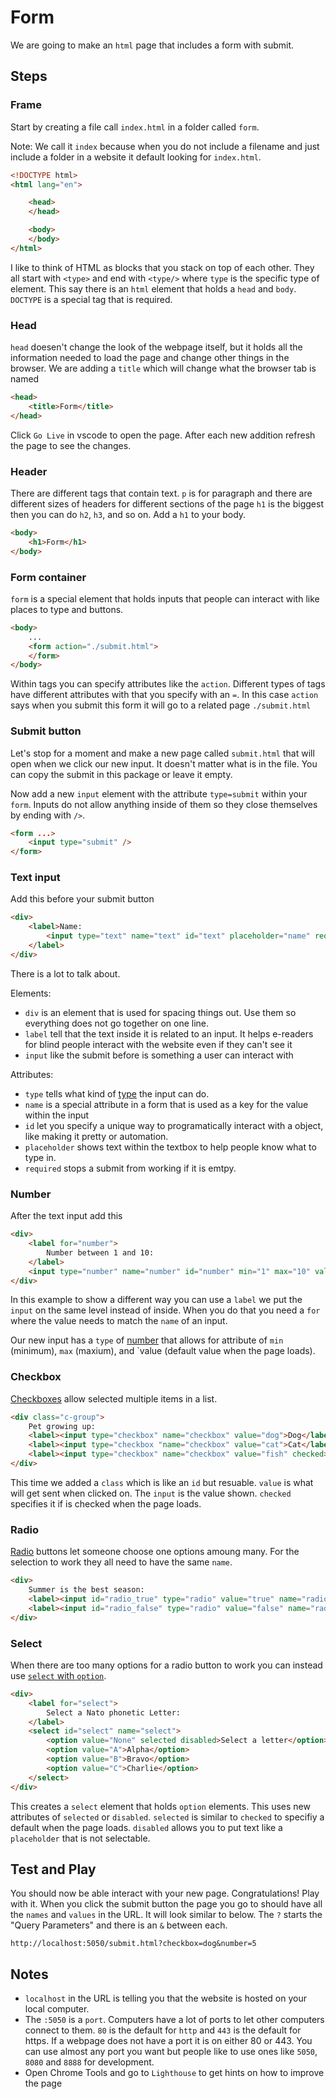 # Form

We are going to make an `html` page that includes a form with submit.

## Steps

### Frame

Start by creating a file call `index.html` in a folder called `form`.

Note: We call it `index` because when you do not include a filename and just include a folder in a website it default looking for `index.html`.

```html
<!DOCTYPE html>
<html lang="en">

    <head>
    </head>

    <body>
    </body>
</html>
```

I like to think of HTML as blocks that you stack on top of each other. They all start with `<type>` and end with `<type/>` where `type` is the specific type of element. This say there is an `html` element that holds a `head` and `body`. `DOCTYPE` is a special tag that is required.

### Head
`head` doesen't change the look of the webpage itself, but it holds all the information needed to load the page and change other things in the browser. We are adding a `title` which will change what the browser tab is named

```html
<head>
    <title>Form</title>
</head>
```

Click `Go Live` in vscode to open the page. After each new addition refresh the page to see the changes.

### Header

There are different tags that contain text. `p` is for paragraph and there are different sizes of headers for different sections of the page `h1` is the biggest then you can do `h2`, `h3`, and so on. Add a `h1` to your body.

```html
<body>
    <h1>Form</h1>
</body>
```

### Form container

`form` is a special element that holds inputs that people can interact with like places to type and buttons.

```html
<body>
    ...
    <form action="./submit.html">
    </form>
</body>
```

Within tags you can specify attributes like the `action`. Different types of tags have different attributes with that you specify with an `=`. In this case `action` says when you submit this form it will go to a related page `./submit.html`

### Submit button

Let's stop for a moment and make a new page called `submit.html` that will open when we click our new input. It doesn't matter what is in the file. You can copy the submit in this package or leave it empty.

Now add a new `input` element with the attribute `type=submit` within your `form`. Inputs do not allow anything inside of them so they close themselves by ending with `/>`.

```html
<form ...>
    <input type="submit" />
</form>
```

### Text input

Add this before your submit button
```html
<div>
    <label>Name:
        <input type="text" name="text" id="text" placeholder="name" required />
    </label>
</div>
```

There is a lot to talk about.

Elements:
* `div` is an element that is used for spacing things out. Use them so everything does not go together on one line.
* `label` tell that the text inside it is related to an input. It helps e-readers for blind people interact with the website even if they can't see it
* `input` like the submit before is something a user can interact with

Attributes:
* `type` tells what kind of [type](https://developer.mozilla.org/en-US/docs/Web/HTML/Element/input) the input can do.
* `name` is a special attribute in a form that is used as a key for the value within the input
* `id` let you specify a unique way to programatically interact with a object, like making it pretty or automation.
* `placeholder` shows text within the textbox to help people know what to type in.
* `required` stops a submit from working if it is emtpy.


### Number

After the text input add this
```html
<div>
    <label for="number">
        Number between 1 and 10:
    </label>
    <input type="number" name="number" id="number" min="1" max="10" value="5" />
</div>
```

In this example to show a different way you can use a `label` we put the `input` on the same level instead of inside. When you do that you need a `for` where the value needs to match the `name` of an input.

Our new input has a `type` of [number](https://developer.mozilla.org/en-US/docs/Web/HTML/Element/input/number) that allows for attribute of `min` (minimum), `max` (maxium), and `value (default value when the page loads).

### Checkbox

[Checkboxes](https://developer.mozilla.org/en-US/docs/Web/HTML/Element/input/checkbox) allow selected multiple items in a list.

```html
<div class="c-group">
    Pet growing up:
    <label><input type="checkbox" name="checkbox" value="dog">Dog</label>
    <label><input type="checkbox "name="checkbox" value="cat">Cat</label>
    <label><input type="checkbox" name="checkbox" value="fish" checked>Fish</label>
</div>
```

This time we added a `class` which is like an `id` but resuable. `value` is what will get sent when clicked on. The `input` is the value shown. `checked` specifies it if is checked when the page loads.

### Radio

[Radio](https://developer.mozilla.org/en-US/docs/Web/HTML/Element/input/radio) buttons let someone choose one options amoung many. For the selection to work they all need to have the same `name`.


```html
<div>
    Summer is the best season:
    <label><input id="radio_true" type="radio" value="true" name="radio" checked /> True</label>
    <label><input id="radio_false" type="radio" value="false" name="radio" /> False</label>
</div>
```

### Select

When there are too many options for a radio button to work you can instead use [`select` with `option`](https://developer.mozilla.org/en-US/docs/Web/HTML/Element/select).

```html
<div>
    <label for="select">
        Select a Nato phonetic Letter:
    </label>
    <select id="select" name="select">
        <option value="None" selected disabled>Select a letter</option>
        <option value="A">Alpha</option>
        <option value="B">Bravo</option>
        <option value="C">Charlie</option>
    </select>
</div>
```

This creates a `select` element that holds `option` elements. This uses new attributes of `selected` or `disabled`. `selected` is similar to `checked` to specifiy a default when the page loads. `disabled` allows you to put text like a `placeholder` that is not selectable.

## Test and Play
You should now be able interact with your new page. Congratulations! Play with it. When you click the submit button the page you go to should have all the `names` and `values` in the URL. It will look similar to below. The `?` starts the "Query Parameters" and there is an `&` between each.
```
http://localhost:5050/submit.html?checkbox=dog&number=5
```


## Notes

* `localhost` in the URL is telling you that the website is hosted on your local computer.
* The `:5050` is a `port`. Computers have a lot of ports to let other computers connect to them. `80` is the default for `http` and `443` is the default for https. If a webpage does not have a port it is on either 80 or 443. You can use almost any port you want but people like to use ones like `5050`, `8080` and `8888` for development.
* Open Chrome Tools and go to `Lighthouse` to get hints on how to improve the page
